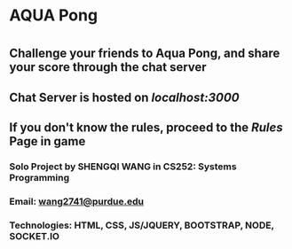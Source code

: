 # AQUA Pong 
#
## Challenge your friends to Aqua Pong, and share your score through the chat server
## Chat Server is hosted on _localhost:3000_

## If you don't know the rules, proceed to the _Rules_ Page in game

### Solo Project by SHENGQI WANG in CS252: Systems Programming 
### Email: wang2741@purdue.edu
### Technologies: HTML, CSS, JS/JQUERY, BOOTSTRAP, NODE, SOCKET.IO 

